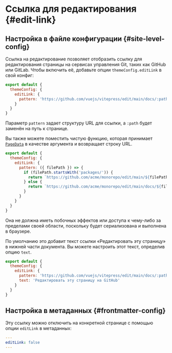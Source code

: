 # Ссылка для редактирования {#edit-link}

## Настройка в файле конфигурации {#site-level-config}

Ссылка на редактирование позволяет отобразить ссылку для редактирования страницы на сервисах управления Git, таких как GitHub или GitLab. Чтобы включить её, добавьте опции `themeConfig.editLink` в свой конфиг:

```js
export default {
  themeConfig: {
    editLink: {
      pattern: 'https://github.com/vuejs/vitepress/edit/main/docs/:path'
    }
  }
}
```

Параметр `pattern` задает структуру URL для ссылки, а `:path` будет заменён на путь к странице.

Вы также можете поместить чистую функцию, которая принимает [`PageData`](./runtime-api#usedata) в качестве аргумента и возвращает строку URL.

```js
export default {
  themeConfig: {
    editLink: {
      pattern: ({ filePath }) => {
        if (filePath.startsWith('packages/')) {
          return `https://github.com/acme/monorepo/edit/main/${filePath}`
        } else {
          return `https://github.com/acme/monorepo/edit/main/docs/${filePath}`
        }
      }
    }
  }
}
```

Она не должна иметь побочных эффектов или доступа к чему-либо за пределами своей области, поскольку будет сериализована и выполнена в браузере.

По умолчанию это добавит текст ссылки «Редактировать эту страницу» в нижней части документа. Вы можете настроить этот текст, определив опцию `text`.

```js
export default {
  themeConfig: {
    editLink: {
      pattern: 'https://github.com/vuejs/vitepress/edit/main/docs/:path',
      text: 'Редактировать эту страницу на GitHub'
    }
  }
}
```

## Настройка в метаданных {#frontmatter-config}

Эту ссылку можно отключить на конкретной странице с помощью опции `editLink` в метаданных:

```yaml
---
editLink: false
---
```
